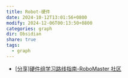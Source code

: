 ```yaml
---
title: Robot-硬件
date: 2024-10-12T13:01:56+0800
modify: 2024-12-06T00:13:50+0800
categories: graph
dir: Obsidian
share: true
tags:
  - graph
---
```


- [\[分享\]硬件组学习路线指南-RoboMaster 社区](https://bbs.robomaster.com/article/43609)